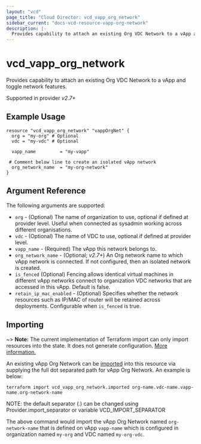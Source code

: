 ```yaml
---
layout: "vcd"
page_title: "Cloud Director: vcd_vapp_org_network"
sidebar_current: "docs-vcd-resource-vapp-org-network"
description: |-
  Provides capability to attach an existing Org VDC Network to a vApp and toggle network features.
---
```


# vcd\_vapp\_org\_network

 Provides capability to attach an existing Org VDC Network to a vApp and toggle network features.

Supported in provider *v2.7+*

## Example Usage

```hcl
resource "vcd_vapp_org_network" "vappOrgNet" {
  org = "my-org" # Optional
  vdc = "my-vdc" # Optional

  vapp_name         = "my-vapp"

 # Comment below line to create an isolated vApp network
  org_network_name  = "my-org-network"
}
```

## Argument Reference

The following arguments are supported:

* `org` - (Optional) The name of organization to use, optional if defined at provider level. Useful when 
  connected as sysadmin working across different organisations.
* `vdc` - (Optional) The name of VDC to use, optional if defined at provider level.
* `vapp_name` - (Required) The vApp this network belongs to.
* `org_network_name` - (Optional; *v2.7+*) An Org network name to which vApp network is connected. If not configured, then an isolated network is created.
* `is_fenced` (Optional) Fencing allows identical virtual machines in different vApp networks connect to organization VDC networks that are accessed in this vApp. Default is false.
* `retain_ip_mac_enabled` - (Optional) Specifies whether the network resources such as IP/MAC of router will be retained across deployments. Configurable when `is_fenced` is true.

## Importing

~> **Note:** The current implementation of Terraform import can only import resources into the state.
It does not generate configuration. [More information.](https://www.terraform.io/docs/import/)

An existing vApp Org Network can be [imported][docs-import] into this resource
via supplying the full dot separated path for vApp Org Network. An example is below:

[docs-import]: https://www.terraform.io/docs/import/

```
terraform import vcd_vapp_org_network.imported org-name.vdc-name.vapp-name.org-network-name
```

NOTE: the default separator (.) can be changed using Provider.import_separator or variable VCD_IMPORT_SEPARATOR

The above command would import the vApp Org Network named `org-network-name` that is defined on vApp 
`vapp-name` which is configured in organization named `my-org` and VDC named `my-org-vdc`.